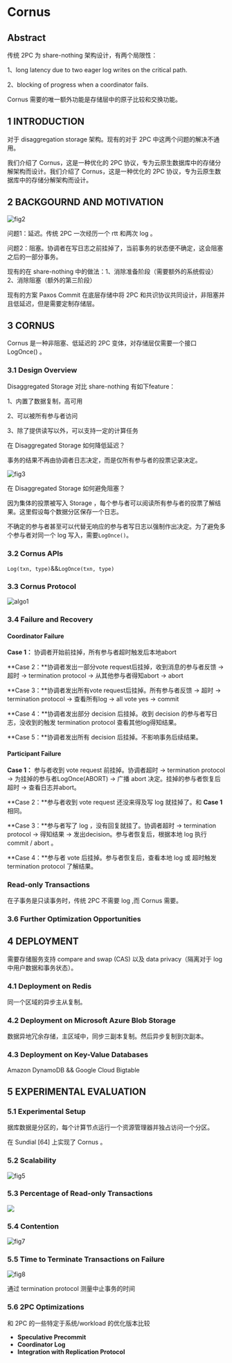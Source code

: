 # Cornus

## Abstract

传统 2PC 为 share-nothing 架构设计，有两个局限性：

1、long latency due to two eager log writes on the critical path.

2、blocking of progress when a coordinator fails.

Cornus 需要的唯一额外功能是存储层中的原子比较和交换功能。

## 1 INTRODUCTION

对于 disaggregation storage 架构。现有的对于 2PC 中这两个问题的解决不通用。

我们介绍了 Cornus，这是一种优化的 2PC 协议，专为云原生数据库中的存储分解架构而设计。我们介绍了 Cornus，这是一种优化的 2PC 协议，专为云原生数据库中的存储分解架构而设计。

## 2 BACKGOURND AND MOTIVATION

![fig2](../assets/Cornus/Cornus-fig2.png)

问题1：延迟。传统 2PC 一次经历一个 rtt 和两次 log 。

问题2：阻塞。协调者在写日志之前挂掉了，当前事务的状态便不确定，这会阻塞之后的一部分事务。

现有的在 share-nothing 中的做法：1、消除准备阶段（需要额外的系统假设）2、消除阻塞（额外的第三阶段）

现有的方案 Paxos Commit 在底层存储中将 2PC 和共识协议共同设计，非阻塞并且低延迟，但是需要定制存储层。

## 3 CORNUS

Cornus 是一种非阻塞、低延迟的 2PC 变体，对存储层仅需要一个接口 LogOnce() 。

### 3.1 Design Overview

Disaggregated Storage 对比 share-nothing 有如下feature：

1、内置了数据复制，高可用

2、可以被所有参与者访问

3、除了提供读写以外，可以支持一定的计算任务

在 Disaggregated Storage 如何降低延迟？

事务的结果不再由协调者日志决定，而是仅所有参与者的投票记录决定。

![fig3](../assets/Cornus/Cornus-fig3.png)

在 Disaggregated Storage 如何避免阻塞？

因为集体的投票被写入 Storage ，每个参与者可以阅读所有参与者的投票了解结果。这里假设每个数据分区保存一个日志。

不确定的参与者甚至可以代替无响应的参与者写日志以强制作出决定。为了避免多个参与者对同一个 log 写入，需要`LogOnce()`。

### 3.2 Cornus APIs

`Log(txn, type)`&&`LogOnce(txn, type)`

### 3.3 Cornus Protocol

![algo1](../assets/Cornus/Cornus-algo1.png)

### 3.4 Failure and Recovery

#### Coordinator Failure

**Case 1：** 协调者开始前挂掉，所有参与者超时触发后本地abort

**Case 2：**协调者发出一部分vote request后挂掉，收到消息的参与者反馈 -> 超时 -> termination protocol -> 从其他参与者得知abort -> abort

**Case 3：**协调者发出所有vote request后挂掉。所有参与者反馈 -> 超时 -> termination protocol -> 查看所有log -> all vote yes -> commit

**Case 4：**协调者发出部分 decision 后挂掉。收到 decision 的参与者写日志，没收到的触发 termination protocol 查看其他log得知结果。

**Case 5：**协调者发出所有 decision 后挂掉。不影响事务后续结果。

#### Participant Failure

**Case 1：** 参与者收到 vote request 前挂掉。协调者超时 -> termination protocol -> 为挂掉的参与者LogOnce(ABORT) -> 广播 abort 决定。挂掉的参与者恢复后超时 -> 查看日志并abort。

**Case 2：**参与者收到 vote request 还没来得及写 log 就挂掉了。和 **Case 1** 相同。

**Case 3：**参与者写了 log ，没有回复就挂了。协调者超时 -> termination protocol -> 得知结果 -> 发出decision。参与者恢复后，根据本地 log 执行 commit / abort 。

**Case 4：**参与者 vote 后挂掉。参与者恢复后，查看本地 log 或 超时触发 termination protocol 了解结果。

### Read-only Transactions

在子事务是只读事务时，传统 2PC 不需要 log ,而 Cornus 需要。

### 3.6 Further Optimization Opportunities

## 4 DEPLOYMENT

需要存储服务支持 compare and swap (CAS) 以及 data privacy（隔离对于 log 中用户数据和事务状态）。

### 4.1 Deployment on Redis

同一个区域的异步主从复制。

### 4.2 Deployment on Microsoft Azure Blob Storage

数据异地冗余存储，主区域中，同步三副本复制。然后异步复制到次副本。

### 4.3 Deployment on Key-Value Databases

Amazon DynamoDB && Google Cloud Bigtable

## 5 EXPERIMENTAL EVALUATION

### 5.1 Experimental Setup

据库数据是分区的，每个计算节点运行一个资源管理器并独占访问一个分区。

在 Sundial [64] 上实现了 Cornus 。

### 5.2 Scalability

![fig5](../assets/Cornus/Cornus-fig5.png)

### 5.3 Percentage of Read-only Transactions

![](../assets/Cornus/Cornus-fig6.png)

### 5.4 Contention

![fig7](../assets/Cornus/Cornus-fig7.png)

### 5.5 Time to Terminate Transactions on Failure

![fig8](../assets/Cornus/Cornus-fig8.png)

通过 termination protocol 测量中止事务的时间

### 5.6 2PC Optimizations

和 2PC 的一些特定于系统/workload 的优化版本比较

- **Speculative Precommit**
- **Coordinator Log**
- **Integration with Replication Protocol**